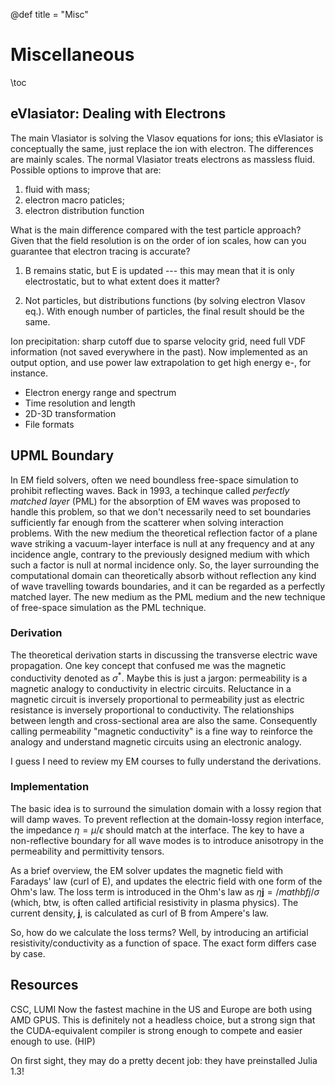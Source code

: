 @def title = "Misc"


# Miscellaneous

\toc


## eVlasiator: Dealing with Electrons

The main Vlasiator is solving the Vlasov equations for ions; this eVlasiator is conceptually the same, just replace the ion with electron.
The differences are mainly scales.
The normal Vlasiator treats electrons as massless fluid. Possible options to improve that are:
1. fluid with mass;
2. electron macro paticles;
3. electron distribution function

What is the main difference compared with the test particle approach?
Given that the field resolution is on the order of ion scales, how can you guarantee that electron tracing is accurate?

1. B remains static, but E is updated --- this may mean that it is only electrostatic, but to what extent does it matter?

2. Not particles, but distributions functions (by solving electron Vlasov eq.). With enough number of particles, the final result should be the same.

Ion precipitation: sharp cutoff due to sparse velocity grid, need full VDF information (not saved everywhere in the past). Now implemented as an output option, and use power law extrapolation to get high energy e-, for instance.

* Electron energy range and spectrum
* Time resolution and length
* 2D-3D transformation
* File formats

## UPML Boundary

In EM field solvers, often we need boundless free-space simulation to prohibit reflecting waves.
Back in 1993, a techinque called *perfectly matched layer* (PML) for the absorption of EM waves was proposed to handle this problem, so that we don't necessarily need to set boundaries sufficiently far enough from the scatterer when solving interaction problems.
With the new medium the theoretical reflection factor of a plane wave striking a vacuum-layer interface is null at any frequency and at any incidence angle, contrary to the previously designed medium with which such a factor is null at normal incidence only. 
So, the layer surrounding the computational domain can theoretically absorb without reflection any kind of wave travelling towards boundaries, and it can be regarded as a perfectly matched layer. The new medium as the PML medium and the new technique of free-space simulation as the PML technique.

### Derivation

The theoretical derivation starts in discussing the transverse electric wave propagation. One key concept that confused me was the magnetic conductivity denoted as $\sigma^\ast$. Maybe this is just a jargon: permeability is a magnetic analogy to conductivity in electric circuits. Reluctance in a magnetic circuit is inversely proportional to permeability just as electric resistance is inversely proportional to conductivity. The relationships between length and cross-sectional area are also the same. Consequently calling permeability "magnetic conductivity" is a fine way to reinforce the analogy and understand magnetic circuits using an electronic analogy.

I guess I need to review my EM courses to fully understand the derivations.

### Implementation

The basic idea is to surround the simulation domain with a lossy region that will damp waves. To prevent reflection at the domain-lossy region interface, the impedance $\eta=\mu/\epsilon$ should match at the interface. The key to have a non-reflective boundary for all wave modes is to introduce anisotropy in the permeability and permittivity tensors.

As a brief overview, the EM solver updates the magnetic field with Faradays' law (curl of E), and updates the electric field with one form of the Ohm's law. The loss term is introduced in the Ohm's law as $\eta \mathbf{j}=/mathbf{j}/\sigma$ (which, btw, is often called artificial resistivity in plasma physics). The current density, $\mathbf{j}$, is calculated as curl of B from Ampere's law. 

So, how do we calculate the loss terms? Well, by introducing an artificial resistivity/conductivity as a function of space. The exact form differs case by case.

## Resources

CSC, LUMI
Now the fastest machine in the US and Europe are both using AMD GPUS.
This is definitely not a headless choice, but a strong sign that the CUDA-equivalent compiler is strong enough to compete and easier enough to use.
(HIP)

On first sight, they may do a pretty decent job: they have preinstalled Julia 1.3!